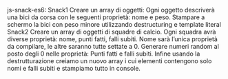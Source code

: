 js-snack-es6:
Snack1
Creare un array di oggetti: Ogni oggetto descriverà una bici da corsa con le seguenti proprietà: nome e peso. Stampare a schermo la bici con peso minore utilizzando destructuring e template literal
Snack2
Creare un array di oggetti di squadre di calcio. Ogni squadra avrà diverse proprietà: nome, punti fatti, falli subiti. Nome sarà l’unica proprietà da compilare, le altre saranno tutte settate a 0. Generare numeri random al posto degli 0 nelle proprietà: Punti fatti e falli subiti. Infine usando la destrutturazione creiamo un nuovo array i cui elementi contengono solo nomi e falli subiti e stampiamo tutto in console.
